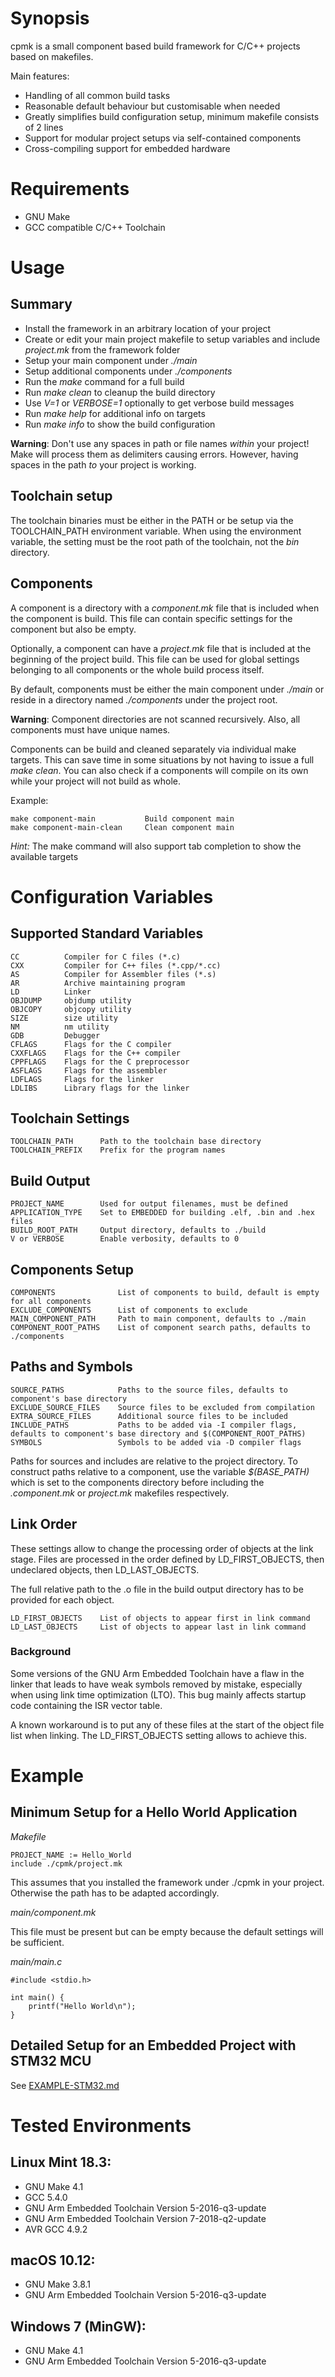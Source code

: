 # Synopsis

cpmk is a small component based build framework for C/C++ projects based on makefiles.

Main features:

- Handling of all common build tasks
- Reasonable default behaviour but customisable when needed
- Greatly simplifies build configuration setup, minimum makefile consists of 2 lines
- Support for modular project setups via self-contained components
- Cross-compiling support for embedded hardware


# Requirements

- GNU Make
- GCC compatible C/C++ Toolchain


# Usage

## Summary

- Install the framework in an arbitrary location of your project
- Create or edit your main project makefile to setup variables and include
*project.mk* from the framework folder
- Setup your main component under *./main*
- Setup additional components under *./components*
- Run the *make* command for a full build
- Run *make clean* to cleanup the build directory
- Use *V=1* or *VERBOSE=1* optionally to get verbose build messages
- Run *make help* for additional info on targets
- Run *make info* to show the build configuration

**Warning**: Don't use any spaces in path or file names *within* your project! Make will process them as delimiters causing errors. However, having spaces in the path *to* your project is working.


## Toolchain setup

The toolchain binaries must be either in the PATH or be setup via the TOOLCHAIN_PATH environment variable. When using the environment variable, the setting must be the root path of the toolchain, not the *bin* directory.


## Components

A component is a directory with a *component.mk* file that is included when the component is build. This file can contain specific settings for the component but also be empty.

Optionally, a component can have a *project.mk* file that is included at the beginning of the project build. This file can be used for global settings belonging to all components or the whole build process itself.

By default, components must be either the main component under *./main* or reside in a directory named *./components* under the project root. 

**Warning**: Component directories are not scanned recursively. Also, all components must have unique names.

Components can be build and cleaned separately via individual make targets. This can save time in some situations by not having to issue a full *make clean*. You can also check if a components will compile on its own while your project will not build as whole.

Example:

    make component-main           Build component main
    make component-main-clean     Clean component main

*Hint:* The make command will also support tab completion to show the available targets


# Configuration Variables

## Supported Standard Variables

    CC          Compiler for C files (*.c)
    CXX         Compiler for C++ files (*.cpp/*.cc)
    AS          Compiler for Assembler files (*.s)
    AR          Archive maintaining program
    LD          Linker
    OBJDUMP     objdump utility
    OBJCOPY     objcopy utility
    SIZE        size utility
    NM          nm utility
    GDB         Debugger
    CFLAGS      Flags for the C compiler
    CXXFLAGS    Flags for the C++ compiler
    CPPFLAGS    Flags for the C preprocessor
    ASFLAGS     Flags for the assembler
    LDFLAGS     Flags for the linker
    LDLIBS      Library flags for the linker


## Toolchain Settings

    TOOLCHAIN_PATH      Path to the toolchain base directory
    TOOLCHAIN_PREFIX    Prefix for the program names


## Build Output

    PROJECT_NAME        Used for output filenames, must be defined
    APPLICATION_TYPE    Set to EMBEDDED for building .elf, .bin and .hex files
    BUILD_ROOT_PATH     Output directory, defaults to ./build
    V or VERBOSE        Enable verbosity, defaults to 0


## Components Setup

    COMPONENTS              List of components to build, default is empty for all components
    EXCLUDE_COMPONENTS      List of components to exclude
    MAIN_COMPONENT_PATH     Path to main component, defaults to ./main
    COMPONENT_ROOT_PATHS    List of component search paths, defaults to ./components


## Paths and Symbols

    SOURCE_PATHS            Paths to the source files, defaults to component's base directory
    EXCLUDE_SOURCE_FILES    Source files to be excluded from compilation
    EXTRA_SOURCE_FILES      Additional source files to be included
    INCLUDE_PATHS           Paths to be added via -I compiler flags, defaults to component's base directory and $(COMPONENT_ROOT_PATHS)
    SYMBOLS                 Symbols to be added via -D compiler flags

Paths for sources and includes are relative to the project directory. To construct paths relative to a component, use the variable *$(BASE_PATH)* which is set to the components directory before including the *.component.mk* or *project.mk* makefiles respectively.


## Link Order

These settings allow to change the processing order of objects at the link stage. Files are processed in the order defined by LD_FIRST_OBJECTS, then undeclared objects, then LD_LAST_OBJECTS.

The full relative path to the .o file in the build output directory has to be provided for each object.

    LD_FIRST_OBJECTS    List of objects to appear first in link command
    LD_LAST_OBJECTS     List of objects to appear last in link command

### Background

Some versions of the GNU Arm Embedded Toolchain have a flaw in the linker that leads to have weak symbols removed by mistake, especially when using link time optimization (LTO). This bug mainly affects startup code containing the ISR vector table.

A known workaround is to put any of these files at the start of the object file list when linking. The LD_FIRST_OBJECTS setting allows to achieve this.


# Example

## Minimum Setup for a Hello World Application

*Makefile*

    PROJECT_NAME := Hello_World
    include ./cpmk/project.mk

This assumes that you installed the framework under ./cpmk in your project. Otherwise the path has to be adapted accordingly.

*main/component.mk*

This file must be present but can be empty because the default settings will be sufficient.

*main/main.c*

    #include <stdio.h>

    int main() {
        printf("Hello World\n");
    }

## Detailed Setup for an Embedded Project with STM32 MCU

See [EXAMPLE-STM32.md](EXAMPLE-STM32.md)


# Tested Environments

## Linux Mint 18.3:

- GNU Make 4.1
- GCC 5.4.0
- GNU Arm Embedded Toolchain Version 5-2016-q3-update
- GNU Arm Embedded Toolchain Version 7-2018-q2-update
- AVR GCC 4.9.2

## macOS 10.12:

- GNU Make 3.8.1
- GNU Arm Embedded Toolchain Version 5-2016-q3-update

## Windows 7 (MinGW):
- GNU Make 4.1
- GNU Arm Embedded Toolchain Version 5-2016-q3-update
